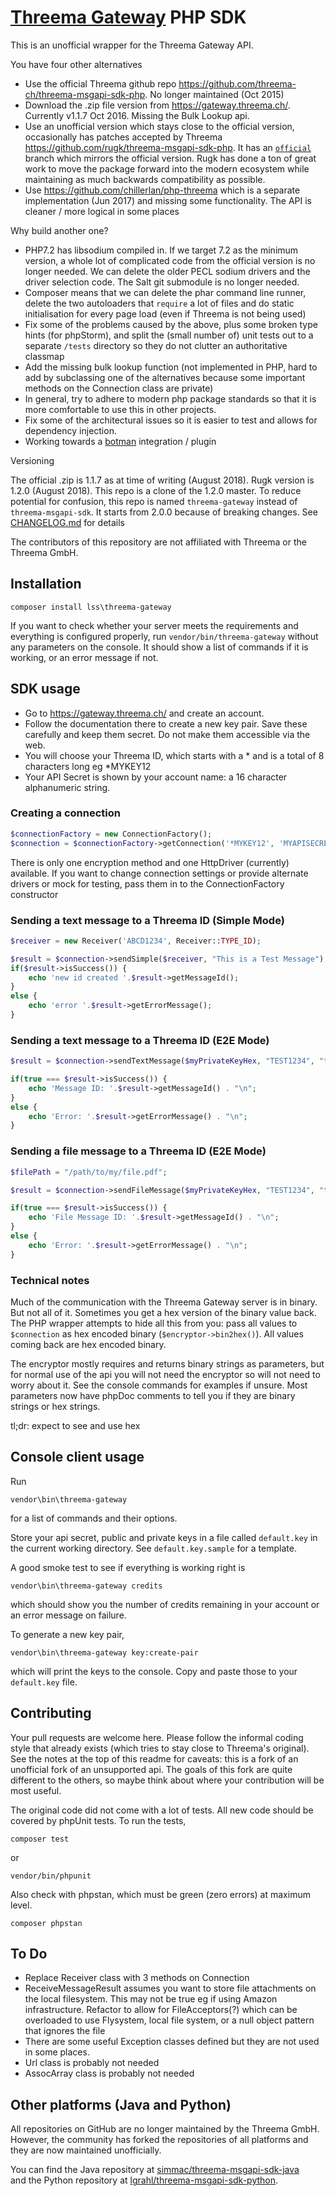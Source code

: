# [Threema Gateway](https://gateway.threema.ch/) PHP SDK

This is an unofficial wrapper for the Threema Gateway API.

You have four other alternatives

* Use the official Threema github repo https://github.com/threema-ch/threema-msgapi-sdk-php. No longer maintained (Oct 2015)
* Download the .zip file version from https://gateway.threema.ch/. Currently v1.1.7 Oct 2016. Missing the Bulk Lookup api.
* Use an unofficial version which stays close to the official version, occasionally has patches accepted by Threema https://github.com/rugk/threema-msgapi-sdk-php. It has an [`official`](https://github.com/rugk/threema-msgapi-sdk-php/tree/official) branch which mirrors the official version. Rugk has done a ton of great work to move the package forward into the modern ecosystem while maintaining as much backwards compatibility as possible.
* Use https://github.com/chillerlan/php-threema which is a separate implementation (Jun 2017) and missing some functionality. The API is cleaner / more logical in some places  

Why build another one?

* PHP7.2 has libsodium compiled in. If we target 7.2 as the minimum version, a whole lot of complicated code from the official version is no longer needed. We can delete the older PECL sodium drivers and the driver selection code. The Salt git submodule is no longer needed.
* Composer means that we can delete the phar command line runner, delete the two autoloaders that `require` a lot of files and do static initialisation for every page load (even if Threema is not being used) 
* Fix some of the problems caused by the above, plus some broken type hints (for phpStorm), and split the (small number of) unit tests out to a separate `/tests` directory so they do not clutter an authoritative classmap
* Add the missing bulk lookup function (not implemented in PHP, hard to add by subclassing one of the alternatives because some important methods on the Connection class are private)
* In general, try to adhere to modern php package standards so that it is more comfortable to use this in other projects. 
* Fix some of the architectural issues so it is easier to test and allows for dependency injection. 
* Working towards a [botman](https://github.com/botman/botman) integration / plugin 

Versioning

The official .zip is 1.1.7 as at time of writing (August 2018). Rugk version is 1.2.0 (August 2018). This repo is a clone of the 1.2.0 master. To reduce potential for confusion, this repo is named `threema-gateway` instead of `threema-msgapi-sdk`. It starts from 2.0.0 because of breaking changes. See [CHANGELOG.md](CHANGELOG.md) for details 

The contributors of this repository are not affiliated with Threema or the Threema GmbH.

## Installation

```
composer install lss\threema-gateway
```

If you want to check whether your server meets the requirements and everything is configured properly, run `vendor/bin/threema-gateway` without any parameters on the console. It should show a list of commands if it is working, or an error message if not. 

## SDK usage

* Go to https://gateway.threema.ch/ and create an account.
* Follow the documentation there to create a new key pair. Save these carefully and keep them secret. Do not make them accessible via the web.
* You will choose your Threema ID, which starts with a * and is a total of 8 characters long eg *MYKEY12
* Your API Secret is shown by your account name: a 16 character alphanumeric string.

### Creating a connection

```php
$connectionFactory = new ConnectionFactory();
$connection = $connectionFactory->getConnection('*MYKEY12', 'MYAPISECRET');
```

There is only one encryption method and one HttpDriver (currently) available. If you want to change connection settings 
or provide alternate drivers or mock for testing, pass them in to the ConnectionFactory constructor

### Sending a text message to a Threema ID (Simple Mode)

```php
$receiver = new Receiver('ABCD1234', Receiver::TYPE_ID);

$result = $connection->sendSimple($receiver, "This is a Test Message");
if($result->isSuccess()) {
    echo 'new id created '.$result->getMessageId();
}
else {
    echo 'error '.$result->getErrorMessage();
}
```

### Sending a text message to a Threema ID (E2E Mode)

```php
$result = $connection->sendTextMessage($myPrivateKeyHex, "TEST1234", "thePublicKeyAsHex", "This is an end-to-end encrypted message");

if(true === $result->isSuccess()) {
    echo 'Message ID: '.$result->getMessageId() . "\n";
}
else {
    echo 'Error: '.$result->getErrorMessage() . "\n";
}
```

### Sending a file message to a Threema ID (E2E Mode)

```php
$filePath = "/path/to/my/file.pdf";

$result = $connection->sendFileMessage($myPrivateKeyHex, "TEST1234", "thePublicKeyAsHex", $filePath);

if(true === $result->isSuccess()) {
    echo 'File Message ID: '.$result->getMessageId() . "\n";
}
else {
    echo 'Error: '.$result->getErrorMessage() . "\n";
}
```

### Technical notes

Much of the communication with the Threema Gateway server is in binary. But not all of it. Sometimes you get a hex version of the binary value back.
The PHP wrapper attempts to hide all this from you: pass all values to `$connection` as hex encoded binary (`$encryptor->bin2hex()`).
All values coming back are hex encoded binary.

The encryptor mostly requires and returns binary strings as parameters, but for normal use of the api you will not need the 
encryptor so will not need to worry about it. See the console commands for examples if unsure. Most parameters now have
phpDoc comments to tell you if they are binary strings or hex strings.

tl;dr: expect to see and use hex

## Console client usage

Run 
```
vendor\bin\threema-gateway
``` 
for a list of commands and their options. 

Store your api secret, public and private keys in a file called `default.key` in the current working directory. See
`default.key.sample` for a template.

A good smoke test to see if everything is working right is 
```
vendor\bin\threema-gateway credits
```
which should show you the number of credits remaining in your account or an error message on failure.

To generate a new key pair,
```
vendor\bin\threema-gateway key:create-pair
```
which will print the keys to the console. Copy and paste those to your `default.key` file.

## Contributing

Your pull requests are welcome here. Please follow the informal coding style that already exists (which tries to stay close to Threema's original). 
See the notes at the top of this readme for caveats: this is a fork of an unofficial fork of an unsupported api. The goals of this fork are quite different to the others, so maybe think about where your contribution will be most useful.

The original code did not come with a lot of tests. All new code should be covered by phpUnit tests. To run the tests,
```
composer test
``` 
or
```
vendor/bin/phpunit
```

Also check with phpstan, which must be green (zero errors) at maximum level.
```
composer phpstan
```

## To Do

* Replace Receiver class with 3 methods on Connection
* ReceiveMessageResult assumes you want to store file attachments on the local filesystem. This may not be true eg if using Amazon infrastructure. Refactor to allow for FileAcceptors(?) which can be overloaded to use Flysystem, local file system, or a null object pattern that ignores the file
* There are some useful Exception classes defined but they are not used in some places.
* Url class is probably not needed
* AssocArray class is probably not needed 

## Other platforms (Java and Python)

All repositories on GitHub are no longer maintained by the Threema GmbH. However, the community has forked the repositories of all platforms and they are now maintained unofficially.

You can find the Java repository at [simmac/threema-msgapi-sdk-java](https://github.com/simmac/threema-msgapi-sdk-java)  
and the Python repository at [lgrahl/threema-msgapi-sdk-python](https://github.com/lgrahl/threema-msgapi-sdk-python).
